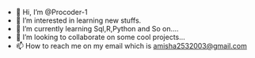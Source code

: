 - 👋 Hi, I’m @Procoder-1
- 👀 I’m interested in learning new stuffs.
- 🌱 I’m currently learning Sql,R,Python and So on....
- 💞️ I’m looking to collaborate on some cool projects...
- 📫 How to reach me on my email which is amisha2532003@gmail.com

<!---
Procoder-1/Procoder-1 is a ✨ special ✨ repository because its `README.md` (this file) appears on your GitHub profile.
You can click the Preview link to take a look at your changes.
--->
